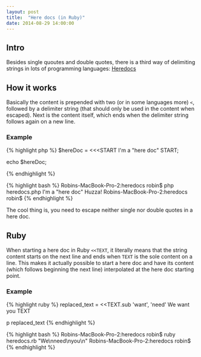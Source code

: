 ```yaml
---
layout: post
title:  "Here docs (in Ruby)"
date: 2014-08-29 14:00:00
---
```


## Intro
Besides single quoutes and double quotes, there is a third way of delimiting strings in lots of programming languages: [Heredocs](http://en.wikipedia.org/wiki/Here_document)

## How it works
Basically the content is prepended with two (or in some languages more) `<`, followed by a delimiter string (that should only be used in the content when escaped). Next is the content itself, which ends when the delimiter string follows again on a new line.

### Example
{% highlight php %}
$hereDoc = <<<START
I'm
a "here doc"
START;

echo $hereDoc;

{% endhighlight %}

{% highlight bash %}
Robins-MacBook-Pro-2:heredocs robin$ php heredocs.php
I'm
a "here doc"
Huzza!
Robins-MacBook-Pro-2:heredocs robin$
{% endhighlight %}

The cool thing is, you need to escape neither single nor double quotes in a here doc.

## Ruby
When starting a here doc in Ruby ```<<TEXT```, it literally means that the string content starts on the next line and ends when ```TEXT``` is the sole content on a line.
This makes it actually possible to start a here doc and have its content (which follows beginning the next line) interpolated at the here doc starting point.

### Example
{% highlight ruby %}
replaced_text = <<TEXT.sub 'want', 'need'
We
want
you
TEXT

p replaced_text
{% endhighlight %}

{% highlight bash %}
Robins-MacBook-Pro-2:heredocs robin$ ruby heredocs.rb
"We\nneed\nyou\n"
Robins-MacBook-Pro-2:heredocs robin$
{% endhighlight %}
